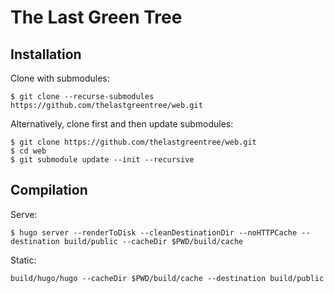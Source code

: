# The Last Green Tree

## Installation

Clone with submodules:

```
$ git clone --recurse-submodules https://github.com/thelastgreentree/web.git
```

Alternatively, clone first and then update submodules:

```
$ git clone https://github.com/thelastgreentree/web.git
$ cd web
$ git submodule update --init --recursive
```

## Compilation

Serve:

```
$ hugo server --renderToDisk --cleanDestinationDir --noHTTPCache --destination build/public --cacheDir $PWD/build/cache
```

Static:

```
build/hugo/hugo --cacheDir $PWD/build/cache --destination build/public
```
